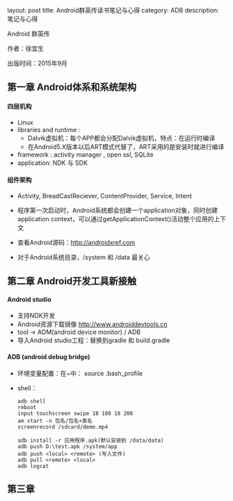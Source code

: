 layout: post
title: Android群英传读书笔记与心得
category: ADB
description: 笔记与心得

Android 群英传

作者：徐宜生

出版时间：2015年9月

## 第一章 Android体系和系统架构

#### 四层机构

- Linux 
- libraries and runtime : 
  - Dalvik虚拟机：每个APP都会分配Dalvik虚拟机，特点：在运行时编译
  - 在Android5.X版本以后ART模式代替了，ART采用的是安装时就进行编译
- framework : activity manager , open ssl, SQLite
- application: NDK 与 SDK

#### 组件架构

- Activity, BreadCastReciever, ContentProvider, Service, Intent


- 程序第一次启动时，Android系统都会创建一个application对象，同时创建application context，可以通过getApplicationContext()活动整个应用的上下文
- 查看Android源码：http://androidxref.com
- 对于Android系统目录，/system 和 /data 最关心

## 第二章 Android开发工具新接触

#### Android studio

- 支持NDK开发
- Android资源下载镜像 http://www.androiddevtools.cn
- tool -> ADM(android device monitor) / ADB
- 导入Android studio工程：替换到gradle 和 build.gradle

#### ADB (android debug bridge)

- 环境变量配置：在~中： source .bash_profile

- shell：

  ```
  adb shell
  reboot
  input touchscreen swipe 18 100 18 200
  am start -n 包名/包名+类名
  screenrecord /sdcard/demo.mp4 

  adb install -r 应用程序.apk(默认安装到 /data/data)
  adb push D:\test.apk /system/app
  adb push <local> <remote> (写入文件)
  adb pull <remote> <local>
  adb logcat
  ```

## 第三章





